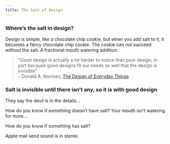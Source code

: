 ```yaml
---
title: The Salt of Design
---
```


### Where’s the salt in design?

Design is simple, like a chocolate chip cookie, but when you add salt to it, it becomes a fancy chocolate chip cookie. The cookie can not succeed without the salt. A fractional mouth watering addition.

> "Good design is actually a lot harder to notice than poor design, in part because good designs fit our needs so well that the design is invisible"\
> – Donald A. Norman, [The Design of Everyday Things](https://www.goodreads.com/book/show/18872940-the-design-of-everyday-things)


### Salt is invisible until there isn’t any, so it is with good design

They say the devil is in the details…

How do you know if something doesn’t have salt? Your mouth isn’t watering for more…

How do you know if something has salt?

Apple mail send sound is in stereo.
